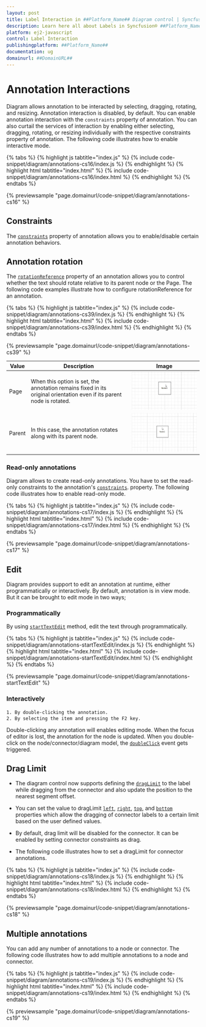 ```yaml
---
layout: post
title: Label Interaction in ##Platform_Name## Diagram control | Syncfusion®
description: Learn here all about Labels in Syncfusion® ##Platform_Name## Diagram control of Syncfusion Essential® JS 2 and more.
platform: ej2-javascript
control: Label Interaction
publishingplatform: ##Platform_Name##
documentation: ug
domainurl: ##DomainURL##
---
```


# Annotation Interactions

Diagram allows annotation to be interacted by selecting, dragging, rotating, and resizing. Annotation interaction is disabled, by default. You can enable annotation interaction with the `constraints` property of annotation. You can also curtail the services of interaction by enabling either selecting, dragging, rotating, or resizing individually with the respective constraints property of annotation. The following code illustrates how to enable interactive mode.

{% tabs %}
{% highlight js tabtitle="index.js" %}
{% include code-snippet/diagram/annotations-cs16/index.js %}
{% endhighlight %}
{% highlight html tabtitle="index.html" %}
{% include code-snippet/diagram/annotations-cs16/index.html %}
{% endhighlight %}
{% endtabs %}
        
{% previewsample "page.domainurl/code-snippet/diagram/annotations-cs16" %}

## Constraints

The [`constraints`](./constraints#Annotation-Constraints) property of annotation allows you to enable/disable certain annotation behaviors.

## Annotation rotation

The [`rotationReference`](../api/diagram/shapeAnnotationModel/#rotationreference) property of an annotation allows you to control whether the text should rotate relative to its parent node or the Page. The following code examples illustrate how to configure rotationReference for an annotation.

{% tabs %}
{% highlight js tabtitle="index.js" %}
{% include code-snippet/diagram/annotations-cs39/index.js %}
{% endhighlight %}
{% highlight html tabtitle="index.html" %}
{% include code-snippet/diagram/annotations-cs39/index.html %}
{% endhighlight %}
{% endtabs %}

{% previewsample "page.domainurl/code-snippet/diagram/annotations-cs39" %}

| Value | Description | Image |
| -------- | -------- | -------- |
| Page | When this option is set, the annotation remains fixed in its original orientation even if its parent node is rotated. | ![No_Rotation](../../images/page_rotationreference.gif) |
| Parent | In this case, the annotation rotates along with its parent node. | ![Rotation](../../images/parent_rotationreference.gif)|

### Read-only annotations

Diagram allows to create read-only annotations. You have to set the read-only constraints to the annotation's [`constraints`](../api/diagram/annotationModel/#constraints-annotationconstraints). property. The following code illustrates how to enable read-only mode.

{% tabs %}
{% highlight js tabtitle="index.js" %}
{% include code-snippet/diagram/annotations-cs17/index.js %}
{% endhighlight %}
{% highlight html tabtitle="index.html" %}
{% include code-snippet/diagram/annotations-cs17/index.html %}
{% endhighlight %}
{% endtabs %}
        
{% previewsample "page.domainurl/code-snippet/diagram/annotations-cs17" %}

## Edit

Diagram provides support to edit an annotation at runtime, either programmatically or interactively. By default, annotation is in view mode. But it can be brought to edit mode in two ways;

### Programmatically
By using [`startTextEdit`](../api/diagram/#starttextedit) method, edit the text through programmatically.

{% tabs %}
{% highlight js tabtitle="index.js" %}
{% include code-snippet/diagram/annotations-startTextEdit/index.js %}
{% endhighlight %}
{% highlight html tabtitle="index.html" %}
{% include code-snippet/diagram/annotations-startTextEdit/index.html %}
{% endhighlight %}
{% endtabs %}
        
{% previewsample "page.domainurl/code-snippet/diagram/annotations-startTextEdit" %}

### Interactively
    1. By double-clicking the annotation.
    2. By selecting the item and pressing the F2 key.

Double-clicking any annotation will enables editing mode. When the focus of editor is lost, the annotation for the node is updated. When you double-click on the node/connector/diagram model, the [`doubleClick`](../api/diagram/#doubleclick) event gets triggered.

## Drag Limit

* The diagram control now supports defining the [`dragLimit`](../api/diagram/annotationModel/#draglimit) to the label while dragging from the connector and also update the position to the nearest segment offset.

* You can set the value to dragLimit [`left`](../api/diagram/marginModel/#left), [`right`](../api/diagram/marginModel/#right), [`top`](../api/diagram/marginModel/#top), and [`bottom`](../api/diagram/marginModel/#bottom) properties which allow the dragging of connector labels to a certain limit based on the user defined values.

* By default, drag limit will be disabled for the connector. It can be enabled by setting connector constraints as drag.

* The following code illustrates how to set a dragLimit for connector annotations.

{% tabs %}
{% highlight js tabtitle="index.js" %}
{% include code-snippet/diagram/annotations-cs18/index.js %}
{% endhighlight %}
{% highlight html tabtitle="index.html" %}
{% include code-snippet/diagram/annotations-cs18/index.html %}
{% endhighlight %}
{% endtabs %}
        
{% previewsample "page.domainurl/code-snippet/diagram/annotations-cs18" %}

## Multiple annotations

You can add any number of annotations to a node or connector. The following code illustrates how to add multiple annotations to a node and connector.

{% tabs %}
{% highlight js tabtitle="index.js" %}
{% include code-snippet/diagram/annotations-cs19/index.js %}
{% endhighlight %}
{% highlight html tabtitle="index.html" %}
{% include code-snippet/diagram/annotations-cs19/index.html %}
{% endhighlight %}
{% endtabs %}
        
{% previewsample "page.domainurl/code-snippet/diagram/annotations-cs19" %}


